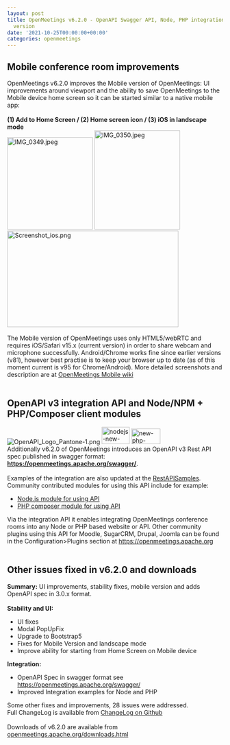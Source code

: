 ```yaml
---
layout: post
title: OpenMeetings v6.2.0 - OpenAPI Swagger API, Node, PHP integration and Mobile
  version
date: '2021-10-25T00:00:00+00:00'
categories: openmeetings
---
```

<h2>Mobile conference room improvements</h2>
OpenMeetings v6.2.0 improves the Mobile version of OpenMeetings: UI improvements around viewport and the ability to save OpenMeetings to the Mobile device home screen so it can be started similar to a native mobile app:<br/><br/>
<b>(1) Add to Home Screen  / (2) Home screen icon / (3) iOS in landscape mode</b><br/>
<img src="https://blogs.apache.org/openmeetings/mediaresource/541df6d3-f069-4646-9cad-b2bded861e67" alt="IMG_0349.jpeg" style="width:200px;height:215px;"/>
<img src="https://blogs.apache.org/openmeetings/mediaresource/7a6aaeb8-d67e-4a04-9fbb-5137a6e59b0a" alt="IMG_0350.jpeg" style="width:200px;height:231px;"/>
<img src="https://blogs.apache.org/openmeetings/mediaresource/2dd64082-9061-402d-9aba-1e18b51ac5ef" alt="Screenshot_ios.png" style="width:400px;height:225px;"/>
<br/><br/>
The Mobile version of OpenMeetings uses only HTML5/webRTC and requires iOS/Safari v15.x (current version) in order to share webcam and microphone successfully. Android/Chrome works fine since earlier versions (v81), however best practise is to keep your browser up to date (as of this moment current is v95 for Chrome/Android). More detailed screenshots and description are at <a href="https://cwiki.apache.org/confluence/display/OPENMEETINGS/OpenMeetings+Mobile" target="_blank">OpenMeetings Mobile wiki</a>
<br/><br/>
<h2>OpenAPI v3 integration API and Node/NPM + PHP/Composer client modules</h2>
<img src="https://blogs.apache.org/openmeetings/mediaresource/8b0b34c2-2bc6-4174-beea-a95038ca72ef?t=true" alt="OpenAPI_Logo_Pantone-1.png" />
<img src="https://blogs.apache.org/openmeetings/mediaresource/f70911d1-dfab-4903-8a66-e84273642a4c?t=true" alt="nodejs-new-pantone-black-small-removebg-preview.png" style="width:65px;height:40px;"/>
<img src="https://blogs.apache.org/openmeetings/mediaresource/bbe3ee60-ef4f-40cd-83c5-980bce89464b" alt="new-php-logo.png" style="width:68px;height:36px;"/>
<br/>
Additionally v6.2.0 of OpenMeetings introduces an OpenAPI v3 Rest API spec published in swagger format: <b>
<a href="https://openmeetings.apache.org/swagger/" target="_blank">https://openmeetings.apache.org/swagger/</a></b>.
<br/><br/>
Examples of the integration are also updated at the <a href="https://openmeetings.apache.org/RestAPISample.html" target="_blank">RestAPISamples</a>. Community contributed modules for using this API include for example:
<ul>
<li><a href="https://openmeetings.apache.org/RestAPISample.html#how-to-integrate-using-nodejs" target="_blank">Node.js module for using API</a></li>
<li><a href="https://openmeetings.apache.org/RestAPISample.html#how-to-integrate-using-php-and-composer" target="_blank">PHP composer module for using API</a></li>
</ul>
Via the integration API it enables integrating OpenMeetings conference rooms into any Node or PHP based website or API. Other community plugins using this API for Moodle, SugarCRM, Drupal, Joomla can be found in the Configuration>Plugins section at <a href="https://openmeetings.apache.org" target="_blank">https://openmeetings.apache.org</a><br/>
<br/>
<h2>Other issues fixed in v6.2.0 and downloads</h2>
<b>Summary:</b> UI improvements, stability fixes, mobile version and adds OpenAPI spec in 3.0.x format.<br/>
<br/>
<b>Stability and UI:</b>
<ul>
<li>UI fixes</li>
<li>Modal PopUpFix</li>
<li>Upgrade to Bootstrap5</li>
<li>Fixes for Mobile Version and landscape mode</li>
<li>Improve ability for starting from Home Screen on Mobile device</li>
</ul>
<b>Integration:</b>
<ul>
<li>OpenAPI Spec in swagger format see <a href="https://openmeetings.apache.org/swagger/" target="_blank">https://openmeetings.apache.org/swagger/</a></li>
<li>Improved Integration examples for Node and PHP</li>
</ul>

Some other fixes and improvements, 28 issues were addressed.<br/>
Full ChangeLog is available from <a href="https://github.com/apache/openmeetings/blob/6.2.0/CHANGELOG.md">ChangeLog on Github</a>
 <br/><br/>
Downloads of v6.2.0 are available from <a href="https://openmeetings.apache.org/downloads.html" href="_BLANK">openmeetings.apache.org/downloads.html</a>
 <br/> <br/>
